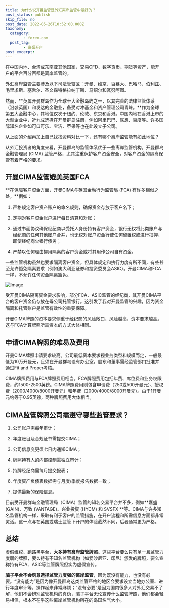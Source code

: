 ```yaml
---
title: 为什么说开曼监管是外汇离岸监管中最好的？
post_status: publish
skip_file: no
post_date: 2022-05-26T10:52:00.000Z
taxonomy:
  category:
        - forex-com
  post_tag:
        - 嘉盛开户
post_excerpt: 
---
```

在中国内地、台湾或东南亚其他国家，交易CFD、数字货币、期货等资产，能开户的平台百分百都是离岸监管的。

外汇离岸监管主要涉及以下司法管辖区：开曼、维京、百慕大、巴哈马、伯利兹、毛里求斯、塞舌尔、圣文森特格拉纳丁斯、马绍尔和瓦努阿图。

然而，**英属开曼群岛作为全球十大金融岛屿之一，以其完善的法律监管体系（沿袭英国）和发达的金融业，备受对冲基金和资产管理公司青睐。**作为全球第五大金融中心，其地位仅次于纽约、伦敦、东京和香港。中国内地在香港上市的大型企业中，近九成选择在开曼群岛注册，例如阿里巴巴、联想、百度等。许多国际知名企业如可口可乐、宝洁、苹果等也在此设立子公司。

从上面的介绍再加上自己找找资料对比一下，还有哪个离岸监管能有如此地位？

从外汇投资者的角度来看，开曼群岛的监管体系优于一些离岸监管机构。开曼群岛金融管理局 (CIMA) 监管严格，尤其注重保护客户资金安全，对客户资金的隔离保管有着严格的要求。

## 开曼CIMA监管媲美英国FCA

**在保障客户资金方面，开曼CIMA与英国金融行为监管局 (FCA) 有许多相似之处，**例如：

1. 严格规定客户资产账户的命名规则，确保资金存放于客户名下；

1. 定期对客户资金账户进行每日清算和对账；

1. 通过书面协议确保经纪商以受托人身份持有客户资金，银行无权将此类账户与经纪商的任何其他账户合并，也无权对账户资金行使任何留置权或进行扣押，即使经纪商欠银行债务；

1. 严禁以任何理由挪用隔离的客户资金或将其用作公司自有资金。

一些监管机构虽然也要求隔离客户资金，但具体规定和执行力度有所不同，有些甚至允许豁免隔离要求（例如澳大利亚证券和投资委员会ASIC）。开曼CIMA和FCA一样，不允许任何资金隔离豁免。

![Image](https://prod-files-secure.s3.us-west-2.amazonaws.com/39ed1227-6d7d-4570-be36-9ccd4a2c4241/bd849744-3fcb-4a37-8312-357962c8f065/image.png?X-Amz-Algorithm=AWS4-HMAC-SHA256&X-Amz-Content-Sha256=UNSIGNED-PAYLOAD&X-Amz-Credential=ASIAZI2LB466TNI4MARA%2F20250223%2Fus-west-2%2Fs3%2Faws4_request&X-Amz-Date=20250223T041409Z&X-Amz-Expires=3600&X-Amz-Security-Token=IQoJb3JpZ2luX2VjEM%2F%2F%2F%2F%2F%2F%2F%2F%2F%2F%2FwEaCXVzLXdlc3QtMiJGMEQCICHlunCKjHt0Mie%2FWpwShc%2BcBuCTAM5n5fNt9rzhEM%2B0AiAz9I0HDHRuybPF%2FimmFXssWu4HckgT9EZDkqJGPnrndCqIBAj4%2F%2F%2F%2F%2F%2F%2F%2F%2F%2F8BEAAaDDYzNzQyMzE4MzgwNSIMDzDgoUcQ4ycqr9vBKtwDLVYGhJWuZLa%2B%2B3%2FBlqz6sc95JE2JxfCEY5iGy0ObqQdrhDGUSB13xcuVbb8Q6kAkbb4O4N2cX21Uff3Uks00c%2FYpLIDlEIJr%2BwDgDiscY8v0BGZnm4iTekgWqN8a9tl0BbUazRSv5qa3JzgTJS3gm8tIFR1P4mItkelmAv3hF7HYTAQ4Alcm%2FkaQbaUO9nwVUjltTKLHR6vXmJbFNFO68wGKZyH5WjbtgAXTwpJ8TJTHHE6bFVTpmH388nFA0cz6CF6bSiSXZGo%2FoI3U6rx7aHdE9CHlHSx%2F%2B6OPfxyQKNJ%2FiFsvv41dA1UmJxqx4gzSDzbKKYsVFmwJc0hDxdY6MfQGaDO2hGqRDF%2FeFCiKGviqGfblLHtPQWszm4nMgMDNE9zmiNjjhjXkLfERSNxbU2RAOyII1eIPk8%2BxnUH%2BH8%2FtOAgh3R1ShkmXtdzlWpQiLtywTTqnOXOd3j7VSFMf0mKV4dNLF2HACBVhaESRZel%2BPIjHwKamUJ4oZB9HYfzj5RzC7dFocy4w4tgmmGlycJ6TYLgJpjBXf7nb5L2yWEE%2B09uKQu%2BS%2BJlvekDlyy36m9vwTpV3%2B2m8VEYiGQDhWO78390bXKIYlLjeW2KYIKc%2BLH92oY7OMO9WEgQw9KrpvQY6pgEpMmne%2B1DKq7q%2FCri3IuqQyC1U0tM4kZpxjTdpi6bDyzIlh86nsNPBdGC2OBXPA%2FHBOqtgVgOvZMA%2BSIFg7fJc5cAJ83JgSlj2V%2FVSEmGLhOKK22xaAQAeuCvRsXTLuuOEf0g0utRDxsPgEBk8X61fUS7XIPto131LEnsiJ4MFR1hLGZXLDKYVpMH0LJVaQ%2FVIlDlI1h%2F1q9aPz%2BOc%2B7lHdLuXl8c8&X-Amz-Signature=c455d5f3d11c4c5612496bacd70eefd6875f7b2a7bccc8a934c8a5218a3ca909&X-Amz-SignedHeaders=host&x-id=GetObject)

受开曼CIMA隔离资金要求影响，部分FCA、ASIC监管的经纪商，其开曼CIMA平台的客户资金仍存放在母公司托管银行。这引发了我对开曼监管的兴趣，因为资金隔离和托管账户是监管有效性的重要保障。

开曼CIMA牌照的资本要求侧重于经纪商的风险敞口，风险越高，资本要求越高。这与FCA计算牌照所需资本的方式大体相同。

## **申请CIMA牌照的难易及费用**

开曼CIMA牌照申请要求较高。公司最低资本要求视业务类型和规模而定，一般最低为10万开曼元，且须在开曼群岛设有办公室，股东和董事需经监管部门批准并通过Fit and Proper考核。

CIMA牌照费用与FCA牌照费用相当。FCA牌照费用包括年费、席位费和业务权限费，约1500-2500英镑。CIMA牌照费用则包含申请费（250或500开曼元）、授权费（2000/4000/8000开曼元）和年费（2000/4000/8000开曼元）。由于1开曼元约等于0.95英镑，两种牌照费用大体相当。

## CIMA监管牌照公司需遵守哪些监管要求？

1. 公司账户需每年审计；

1. 年度账目及合规证书需提交CIMA；

1. 公司信息变更须七日内通知CIMA；

1. 牌照持有人的内部控制需独立审计；

1. 持牌经纪商需每月提交报表；

1. 年度资产负债表数据需与月度/季度报告数据一致；

1. 提供最新的保险信息。

目前受开曼群岛金融管理局（CIMA）监管的知名交易平台并不多，例如**嘉盛 (GAIN)、万致 (VANTAGE)、兴业投资 (HYCM) 和 SVSFX **等。CIMA与许多知名监管机构一样，采取有利于客户的监管措施，在开户流程和所需信息方面都非常灵活。这一点与在英国或瑞士监管下开户的体验截然不同，后者通常更为严格。

## 总结

虚假维权、跑路黑平台，**大多持有离岸监管牌照**。这些平台要么只有单一且监管力度弱的牌照，要么持有不知名监管机构（如爱沙尼亚、印尼）颁发的牌照，要么宣称持有FCA、ASIC等监管牌照但实为虚假宣传。

**骗子平台不会刻意选择监管力度强的离岸监管**，因为既没有能力，也没有必要。“没有能力”是因为像开曼群岛这类监管严格的地区会要求设立当地办公室、进行年度审计等，操作起来非常麻烦；“没有必要”是因为国内很多人对外汇交易不了解，他们不会辨别监管机构的真伪，骗子平台无论宣传什么监管牌照，他们都会轻易相信，根本不在乎这些离岸监管机构所在的岛国名气大小。